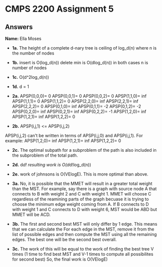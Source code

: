 # CMPS 2200 Assignment 5
## Answers

**Name:** Ella Moses






- **1a.**
The height of a complete d-nary tree is ceiling of log_d(n) where n is the number of nodes

- **1b.**
insert is O(log_d(n))
delete min is O(dlog_d(n))
in both cases n is number of nodes
- **1c.**
O(d^2log_d(n))

- **1d.**
d = 1

- **2a.**
APSP(0,0,0)= 0 
APSP(0,0,1)= 0
APSP(0,0,2)= 0
APSP(1,1,0)= inf
APSP(1,1,1)= 0
APSP(1,1,2)= 0
APSP(2,2,0)= inf
APSP(2,2,1)= inf
APSP(2,2,2)= 0
APSP(0,1,0)= inf
APSP(0,1,1)= -2
APSP(0,1,2)= -2
APSP(0,2,0)= inf
APSP(0,2,1)= inf
APSP(0,2,2)= -1
APSP(1,2,0)= inf
APSP(1,2,1)= inf
APSP(1,2,2)= 0
- **2b.**
APSP(i,j,1) <= APSP(i,j,2)

APSP(i,j,2) can't be written in terms of APSP(i,j,0) and APSP(i,j,1). For example: APSP(1,2,0)= inf
APSP(1,2,1)= inf
APSP(1,2,2)= 0

- **2c.**
The optimal subpath for a subproblem of the path is also included in the subproblem of the total path. 
- **2d.**
d*d!
resulting work is O(d*d!log_d(n))

- **2e.**
work of johnsons is O(VElogE). This is more optimal than above. 


- **3a.**
No, it is possible that the MMET will result in a greater total weight than the MST. For example, say there is a graph with source node A that connects to B with weight 2 and C with weight 1. MMET will choose C regardless of the reamining parts of the graph becuase it is trying to choose the minimum edge weight coming from A. If B connects to D with weight 1 and C connects to D with weight 6, MST would be ABD but MMET will be ACD. 

- **3b.**
The first and second best MST will only differ by 1 edge. This means that we can calculate the For each edge in the MST, remove it from the list of possible edges and then compute the MST using all the remaining edges. The best one will be the second best overall.

- **3c.**
The work of this will be equal to the work of finding the best tree V times (1 time to find best MST and V-1 times to compute all possibilites for second best) So, the final work is O(VElogE)